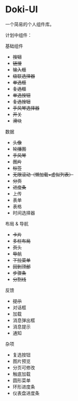 # Doki-UI
 一个简易的个人组件库。

计划中组件：

基础组件

- ~~按钮~~
- ~~链接~~
- ~~输入框~~
- ~~级联选择器~~
- ~~单选框~~
- ~~复选框~~
- ~~单选按钮~~
- ~~复选按钮~~
- ~~手风琴选择器~~
- ~~开关~~
- ~~滑块~~


数据

- ~~头像~~
- ~~轮播图~~
- ~~手风琴~~
- ~~图片~~
- ~~标签~~
- ~~无限滚动（懒加载+虚拟列表）~~
- ~~分页~~
- ~~进度条~~
- 上传
- 表单
- 表格
- 时间选择器


布局 & 导航

- ~~卡片~~
- ~~多栏布局~~
- ~~页头~~
- ~~导航~~
- ~~下拉菜单~~
- ~~回到顶部~~
- ~~步骤条~~
- ~~分割线~~

反馈

- ~~提示~~
- 对话框
- 加载
- 消息弹出框
- 消息提示
- 通知

杂项

- 复选按钮
- 图片预览
- 分页可修改
- 触底加载 
- 圆形菜单
- 环形进度条
- 仪表盘进度条

